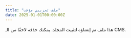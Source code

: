 ```yaml
---
title: "ملف تجريبي مؤقت"
date: 2025-01-01T00:00:00Z
---
```


هذا ملف تم إنشاؤه لتثبيت المجلد. يمكنك حذفه لاحقًا من الـ CMS.
